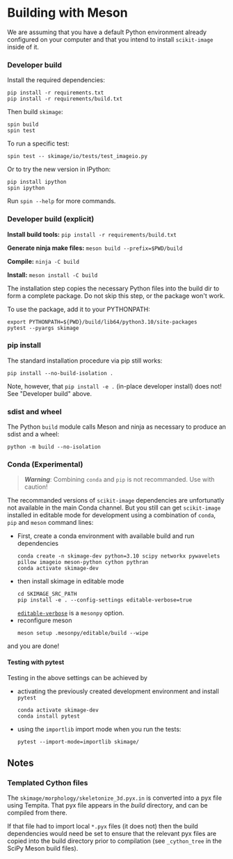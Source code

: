 # Building with Meson

We are assuming that you have a default Python environment already configured on
your computer and that you intend to install `scikit-image` inside of it.

### Developer build

Install the required dependencies:

```
pip install -r requirements.txt
pip install -r requirements/build.txt
```

Then build `skimage`:

```
spin build
spin test
```

To run a specific test:

```
spin test -- skimage/io/tests/test_imageio.py
```

Or to try the new version in IPython:

```
pip install ipython
spin ipython
```

Run `spin --help` for more commands.

### Developer build (explicit)

**Install build tools:** `pip install -r requirements/build.txt`

**Generate ninja make files:** `meson build --prefix=$PWD/build`

**Compile:** `ninja -C build`

**Install:** `meson install -C build`

The installation step copies the necessary Python files into the build dir to form a
complete package.
Do not skip this step, or the package won't work.

To use the package, add it to your PYTHONPATH:

```
export PYTHONPATH=${PWD}/build/lib64/python3.10/site-packages
pytest --pyargs skimage
```

### pip install

The standard installation procedure via pip still works:

```
pip install --no-build-isolation .
```

Note, however, that `pip install -e .` (in-place developer install) does not!
See "Developer build" above.

### sdist and wheel

The Python `build` module calls Meson and ninja as necessary to
produce an sdist and a wheel:

```
python -m build --no-isolation
```

### Conda (Experimental)

> **_Warning_**: Combining `conda` and `pip` is not recommanded. Use
> with caution!

The recommanded versions of `scikit-image` dependencies are
unfortunatly not available in the main Conda channel. But you still
can get `scikit-image` installed in editable mode for development
using a combination of `conda`, `pip` and `meson` command lines:

- First, create a conda environment with available build and run dependencies
  ```
  conda create -n skimage-dev python=3.10 scipy networkx pywavelets pillow imageio meson-python cython pythran
  conda activate skimage-dev
  ```
- then install skimage in editable mode
  ```
  cd SKIMAGE_SRC_PATH
  pip install -e . --config-settings editable-verbose=true
  ```
  [`editable-verbose`](https://meson-python.readthedocs.io/en/latest/how-to-guides/editable-installs.html#verbose-mode) is a `mesonpy` option.
- reconfigure meson
  ```
  meson setup .mesonpy/editable/build --wipe
  ```

and you are done!

#### Testing with pytest

Testing in the above settings can be achieved by

- activating the previously created development environment and install `pytest`
  ```
  conda activate skimage-dev
  conda install pytest
  ```
- using the `importlib` import mode when you run the tests:
  ```
  pytest --import-mode=importlib skimage/
  ```

## Notes

### Templated Cython files

The `skimage/morphology/skeletonize_3d.pyx.in` is converted into a pyx
file using Tempita. That pyx file appears in the _build_
directory, and can be compiled from there.

If that file had to import local `*.pyx` files (it does not) then the
build dependencies would need be set to ensure that the relevant pyx
files are copied into the build directory prior to compilation (see
`_cython_tree` in the SciPy Meson build files).
